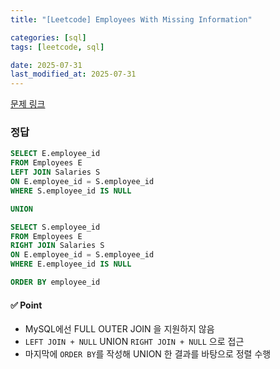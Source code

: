 ```yaml
---
title: "[Leetcode] Employees With Missing Information"

categories: [sql]
tags: [leetcode, sql]

date: 2025-07-31
last_modified_at: 2025-07-31
---
```

[문제 링크](https://leetcode.com/problems/employees-with-missing-information/description/)

### 정답
```sql
SELECT E.employee_id
FROM Employees E
LEFT JOIN Salaries S
ON E.employee_id = S.employee_id
WHERE S.employee_id IS NULL

UNION

SELECT S.employee_id
FROM Employees E
RIGHT JOIN Salaries S
ON E.employee_id = S.employee_id
WHERE E.employee_id IS NULL

ORDER BY employee_id
```

#### ✅ Point
- MySQL에선 FULL OUTER JOIN 을 지원하지 않음
- `LEFT JOIN + NULL` UNION `RIGHT JOIN + NULL` 으로 접근
- 마지막에 `ORDER BY`를 작성해 UNION 한 결과를 바탕으로 정렬 수행

